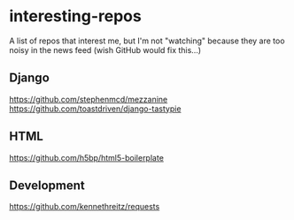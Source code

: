 interesting-repos
=================

A list of repos that interest me, but I'm not "watching" because they are too noisy in the news feed (wish GitHub would fix this...)

## Django
https://github.com/stephenmcd/mezzanine
https://github.com/toastdriven/django-tastypie

## HTML
https://github.com/h5bp/html5-boilerplate

## Development
https://github.com/kennethreitz/requests